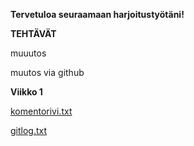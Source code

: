 **Tervetuloa seuraamaan harjoitustyötäni!**


**TEHTÄVÄT**

muuutos




muutos via github

**Viikko 1**

[komentorivi.txt](https://github.com/TheMorshu/otm-harjoitustyo/blob/master/laskarit/viikko1/komentorivi.txt)

[gitlog.txt](https://github.com/TheMorshu/otm-harjoitustyo/blob/master/laskarit/viikko1/gitlog.txt)



